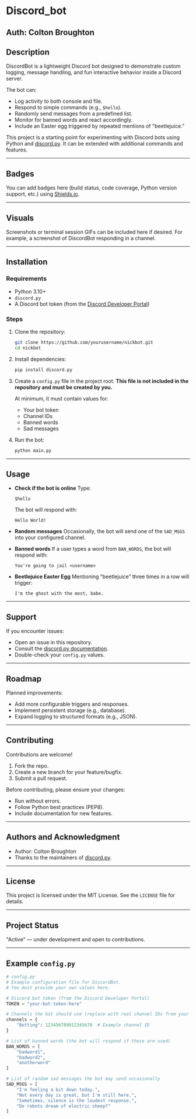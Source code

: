 # Discord_bot
## Auth: Colton Broughton

## Description

DiscordBot is a lightweight Discord bot designed to demonstrate custom logging, message handling, and fun interactive behavior inside a Discord server.

The bot can:

* Log activity to both console and file.
* Respond to simple commands (e.g., `$hello`).
* Randomly send messages from a predefined list.
* Monitor for banned words and react accordingly.
* Include an Easter egg triggered by repeated mentions of "beetlejuice."

This project is a starting point for experimenting with Discord bots using Python and [discord.py](https://discordpy.readthedocs.io/). It can be extended with additional commands and features.

---

## Badges

You can add badges here (build status, code coverage, Python version support, etc.) using [Shields.io](https://shields.io/).

---

## Visuals

Screenshots or terminal session GIFs can be included here if desired. For example, a screenshot of DiscordBot responding in a channel.

---

## Installation

### Requirements

* Python 3.10+
* `discord.py`
* A Discord bot token (from the [Discord Developer Portal](https://discord.com/developers/applications))

### Steps

1. Clone the repository:

   ```bash
   git clone https://github.com/yourusername/nickbot.git
   cd nickbot
   ```

2. Install dependencies:

   ```bash
   pip install discord.py
   ```

3. Create a `config.py` file in the project root.
   **This file is not included in the repository and must be created by you.**

   At minimum, it must contain values for:

   * Your bot token
   * Channel IDs
   * Banned words
   * Sad messages

4. Run the bot:

   ```bash
   python main.py
   ```

---

## Usage

* **Check if the bot is online**
  Type:

  ```
  $hello
  ```

  The bot will respond with:

  ```
  Hello World!
  ```

* **Random messages**
  Occasionally, the bot will send one of the `SAD_MSGS` into your configured channel.

* **Banned words**
  If a user types a word from `BAN_WORDS`, the bot will respond with:

  ```
  You're going to jail <username>
  ```

* **Beetlejuice Easter Egg**
  Mentioning “beetlejuice” three times in a row will trigger:

  ```
  I'm the ghost with the most, babe.
  ```

---

## Support

If you encounter issues:

* Open an issue in this repository.
* Consult the [discord.py documentation](https://discordpy.readthedocs.io/).
* Double-check your `config.py` values.

---

## Roadmap

Planned improvements:

* Add more configurable triggers and responses.
* Implement persistent storage (e.g., database).
* Expand logging to structured formats (e.g., JSON).

---

## Contributing

Contributions are welcome!

1. Fork the repo.
2. Create a new branch for your feature/bugfix.
3. Submit a pull request.

Before contributing, please ensure your changes:

* Run without errors.
* Follow Python best practices (PEP8).
* Include documentation for new features.

---

## Authors and Acknowledgment

* Author: Colton Broughton
* Thanks to the maintainers of [discord.py](https://github.com/Rapptz/discord.py).

---

## License

This project is licensed under the MIT License. See the `LICENSE` file for details.

---

## Project Status

"Active" — under development and open to contributions.

---

## Example `config.py`

```python
# config.py
# Example configuration file for DiscordBot.
# You must provide your own values here.

# Discord bot token (from the Discord Developer Portal)
TOKEN = "your-bot-token-here"

# Channels the bot should use (replace with real channel IDs from your server)
channels = {
    "Botting": 123456789012345678  # Example channel ID
}

# List of banned words (the bot will respond if these are used)
BAN_WORDS = [
    "badword1",
    "badword2",
    "anotherword"
]

# List of random sad messages the bot may send occasionally
SAD_MSGS = [
    "I'm feeling a bit down today.",
    "Not every day is great, but I'm still here.",
    "Sometimes, silence is the loudest response.",
    "Do robots dream of electric sheep?"
]
```

